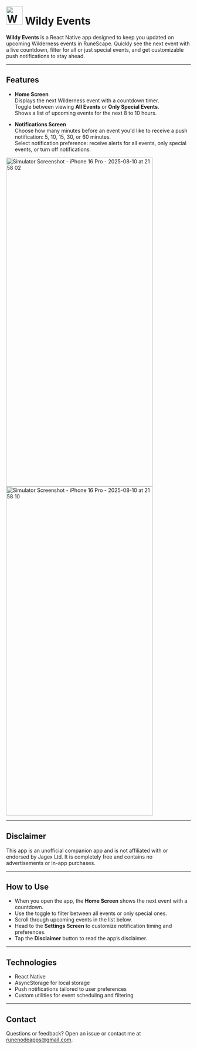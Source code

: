 # <img width="45" height="50" alt="WETicon" src="https://github.com/user-attachments/assets/46423ae4-c8f7-4a02-9976-57e0e6bafc17" /> Wildy Events

**Wildy Events** is a React Native app designed to keep you updated on upcoming Wilderness events in RuneScape. Quickly see the next event with a live countdown, filter for all or just special events, and get customizable push notifications to stay ahead.

---

## Features

- **Home Screen**  
  Displays the next Wilderness event with a countdown timer.  
  Toggle between viewing **All Events** or **Only Special Events**.  
  Shows a list of upcoming events for the next 8 to 10 hours.

- **Notifications Screen**  
  Choose how many minutes before an event you'd like to receive a push notification: 5, 10, 15, 30, or 60 minutes.  
  Select notification preference: receive alerts for all events, only special events, or turn off notifications.

<img width="400" height="895" alt="Simulator Screenshot - iPhone 16 Pro - 2025-08-10 at 21 58 02" src="https://github.com/user-attachments/assets/f39d7d68-eeda-4267-9d54-d49b52ec7ca1" />    <img width="400" height="896" alt="Simulator Screenshot - iPhone 16 Pro - 2025-08-10 at 21 58 10" src="https://github.com/user-attachments/assets/3b6f8add-174b-4d76-b6f5-7e58331617f7" />


---

## Disclaimer

This app is an unofficial companion app and is not affiliated with or endorsed by Jagex Ltd. It is completely free and contains no advertisements or in-app purchases.

---

## How to Use

- When you open the app, the **Home Screen** shows the next event with a countdown.  
- Use the toggle to filter between all events or only special ones.  
- Scroll through upcoming events in the list below.  
- Head to the **Settings Screen** to customize notification timing and preferences.  
- Tap the **Disclaimer** button to read the app’s disclaimer.

---

## Technologies

- React Native  
- AsyncStorage for local storage  
- Push notifications tailored to user preferences  
- Custom utilities for event scheduling and filtering

---

## Contact

Questions or feedback? Open an issue or contact me at runenodeapps@gmail.com.
